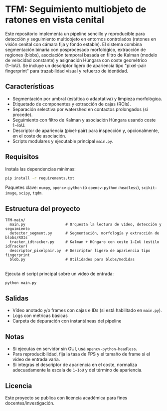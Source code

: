 # TFM: Seguimiento multiobjeto de ratones en vista cenital


Este repositorio implementa un pipeline sencillo y reproducible para detección y seguimiento 
multiobjeto en entornos controlados (ratones en visión cenital con cámara fija y fondo estable). 
El sistema combina segmentación binaria con posprocesado morfológico, extracción de regiones (blobs),
asociación temporal basada en filtro de Kalman (modelo de velocidad constante) y asignación Húngara con coste geométrico (1−IoU).
Se incluye un descriptor ligero de apariencia tipo "pixel-pair fingerprint" para trazabilidad visual y refuerzo de identidad.


## Características
- Segmentación por umbral (estática o adaptativa) y limpieza morfológica.
- Etiquetado de componentes y extracción de cajas (ROIs).
- Separación selectiva por watershed en contactos prolongados (si procede).
- Seguimiento con filtro de Kalman y asociación Húngara usando coste 1−IoU.
- Descriptor de apariencia (pixel-pair) para inspección y, opcionalmente, en el coste de asociación.
- Scripts modulares y ejecutable principal `main.py`.


## Requisitos
Instala las dependencias mínimas:

```bash
pip install -r requirements.txt
```
Paquetes clave: `numpy`, `opencv-python` (o `opencv-python-headless`), `scikit-image`, `scipy`, `tqdm`.


## Estructura del proyecto
```
TFM-main/
  main.py                  # Orquesta la lectura de vídeo, detección y seguimiento
  detector_segment.py      # Segmentación, morfología y extracción de blobs/ROIs
  tracker_idtracker.py     # Kalman + Húngaro con coste 1−IoU (estilo idTracker)
  descriptor_pixelpair.py  # Descriptor ligero de apariencia tipo fingerprint
  blob.py                  # Utilidades para blobs/medidas
```


##
Ejecuta el script principal sobre un vídeo de entrada:
```bash
python main.py
```


## Salidas
- Vídeo anotado y/o frames con cajas e IDs (si está habilitado en `main.py`).
- Logs con métricas básicas 
- Carpeta de depuración con instantáneas del pipeline 


## Notas
- Si ejecutas en servidor sin GUI, usa `opencv-python-headless`.
- Para reproducibilidad, fija la tasa de FPS y el tamaño de frame si el vídeo de entrada varía.
- Si integras el descriptor de apariencia en el coste, normaliza adecuadamente la escala de `1−IoU` y del término de apariencia.


## Licencia
Este proyecto se publica con licencia académica para fines docentes/investigación.
